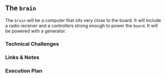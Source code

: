## The `brain `

The `brain` will be a computer that sits very close to the board. It will include a radio receiver and a controllers strong enough to power the `board`. It will be powered with a generator. 

### Technical Challenges

### Links & Notes 

### Execution Plan 
